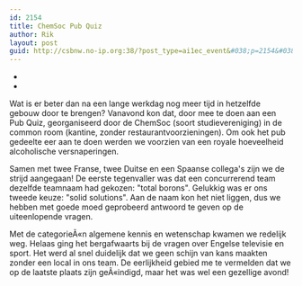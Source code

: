 ```yaml
---
id: 2154
title: ChemSoc Pub Quiz
author: Rik
layout: post
guid: http://csbnw.no-ip.org:38/?post_type=ai1ec_event&#038;p=2154&#038;instance_id=
---
```

-
-
Wat is er beter dan na een lange werkdag nog meer tijd in hetzelfde gebouw door te brengen? Vanavond kon dat, door mee te doen aan een Pub Quiz, georganiseerd door de ChemSoc (soort studievereniging) in de common room (kantine, zonder restaurantvoorzieningen). Om ook het pub gedeelte eer aan te doen werden we voorzien van een royale hoeveelheid alcoholische versnaperingen.

Samen met twee Franse, twee Duitse en een Spaanse collega's zijn we de strijd aangegaan! De eerste tegenvaller was dat een concurrerend team dezelfde teamnaam had gekozen: "total borons". Gelukkig was er ons tweede keuze: "solid solutions". Aan de naam kon het niet liggen, dus we hebben met goede moed geprobeerd antwoord te geven op de uiteenlopende vragen.

Met de categorieÃ«n algemene kennis en wetenschap kwamen we redelijk weg. Helaas ging het bergafwaarts bij de vragen over Engelse televisie en sport. Het werd al snel duidelijk dat we geen schijn van kans maakten zonder een local in ons team. De eerlijkheid gebied me te vermelden dat we op de laatste plaats zijn geÃ«indigd, maar het was wel een gezellige avond!